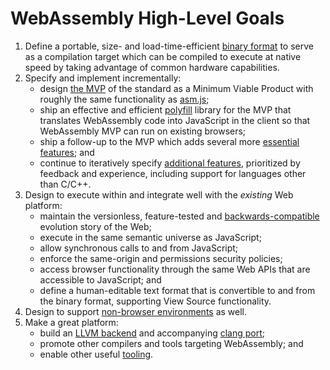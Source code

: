 # WebAssembly High-Level Goals

1. Define a portable, size- and load-time-efficient [binary format](MVP.md#binary-format)
   to serve as a compilation target which can be compiled to execute at native
   speed by taking advantage of common hardware capabilities.
2. Specify and implement incrementally:
    * design [the MVP](MVP.md) of the standard as a Minimum Viable Product with
      roughly the same functionality as [asm.js](http://asmjs.org);
    * ship an effective and efficient [polyfill](Polyfill.md) library for the
      MVP that translates WebAssembly code into JavaScript in the client so that
      WebAssembly MVP can run on existing browsers;
    * ship a follow-up to the MVP which adds several more
      [essential features](EssentialPostMVPFeatures.md); and
    * continue to iteratively specify [additional features](FutureFeatures.md),
      prioritized by feedback and experience, including support for languages other
      than C/C++.
3. Design to execute within and integrate well with the *existing* Web platform:
    * maintain the versionless, feature-tested and 
      [backwards-compatible](BinaryEncoding.md#backwards-compatibility) evolution
      story of the Web;
    * execute in the same semantic universe as JavaScript;
    * allow synchronous calls to and from JavaScript;
    * enforce the same-origin and permissions security policies;
    * access browser functionality through the same Web APIs that are accessible
      to JavaScript; and
    * define a human-editable text format that is convertible to and from the
      binary format, supporting View Source functionality.
4. Design to support [non-browser environments](MVP.md#non-browser-embedding)
   as well.
5. Make a great platform:
    * build an [LLVM backend](https://github.com/WebAssembly/llvm) and
      accompanying [clang port](https://github.com/WebAssembly/clang);
    * promote other compilers and tools targeting WebAssembly; and
    * enable other useful [tooling](Tooling.md).
